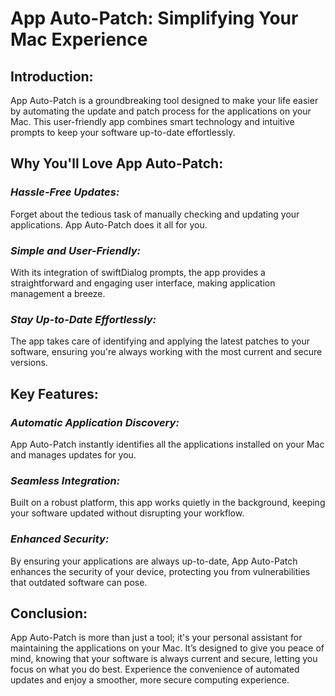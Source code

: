 <!--application patch automate-->
# **App Auto-Patch: Simplifying Your Mac Experience**

## **Introduction:**
App Auto-Patch is a groundbreaking tool designed to make your life easier by automating the update and patch process for the applications on your Mac. This user-friendly app combines smart technology and intuitive prompts to keep your software up-to-date effortlessly.

## **Why You'll Love App Auto-Patch:**

### *Hassle-Free Updates:* 
Forget about the tedious task of manually checking and updating your applications. App Auto-Patch does it all for you.
### *Simple and User-Friendly:* 
With its integration of swiftDialog prompts, the app provides a straightforward and engaging user interface, making application management a breeze.
### *Stay Up-to-Date Effortlessly:* 
The app takes care of identifying and applying the latest patches to your software, ensuring you're always working with the most current and secure versions.

## **Key Features:**
### *Automatic Application Discovery:* 
App Auto-Patch instantly identifies all the applications installed on your Mac and manages updates for you.
### *Seamless Integration:* 
Built on a robust platform, this app works quietly in the background, keeping your software updated without disrupting your workflow.
### *Enhanced Security:* 
By ensuring your applications are always up-to-date, App Auto-Patch enhances the security of your device, protecting you from vulnerabilities that outdated software can pose.

## **Conclusion:**
App Auto-Patch is more than just a tool; it's your personal assistant for maintaining the applications on your Mac. It’s designed to give you peace of mind, knowing that your software is always current and secure, letting you focus on what you do best. Experience the convenience of automated updates and enjoy a smoother, more secure computing experience.
